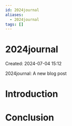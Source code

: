 ```yaml
---
id: 2024journal
aliases:
  - 2024journal
tags: []
---
```


# 2024journal

  Created: 2024-07-04 15:12

 2024journal: A new blog post

# Introduction

# Conclusion
